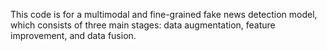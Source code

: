 This code is for a multimodal and fine-grained fake news detection model, which consists of three main stages: data augmentation, feature improvement, and data fusion.
